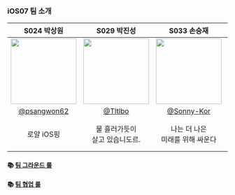 ### iOS07 팀 소개
|S024 박상원|S029 박진성|S033 손승재|S050 이민하|
|:-:|:-:|:-:|:-:|
|<img src="https://github.com/user-attachments/assets/36eac979-7b5b-4c17-97b3-3cdaae30ae05" width=150>|<img src="" width=150>|<img src="" width=150>|<img src="https://github.com/user-attachments/assets/c7d1b9c7-1b5e-44f8-ba8f-ba6258a8a5fe" width=150>|
|[@psangwon62](https://github.com/psangwon62)|[@Tltlbo](https://github.com/kth1210)|[@Sonny-Kor](https://github.com/Sonny-Kor)|[@moral-life](https://github.com/moral-life)|
|로얄 iOS핑|물 흘러가듯이<br>살고 있습니도르.|나는 더 나은<br>미래를 위해 싸운다|도덕적인 삶을 추구하는<br>개발자 이민하입니다.|

#### 📚 [팀 그라운드 룰](https://github.com/boostcampwm-2024/iOS07-boostproject/wiki/%EA%B7%B8%EB%9D%BC%EC%9A%B4%EB%93%9C-%EB%A3%B0)
#### 📚 [팀 협업 룰](https://mature-browser-f84.notion.site/12de7c2fd62b8077bd98da954a08c472?pvs=4)
